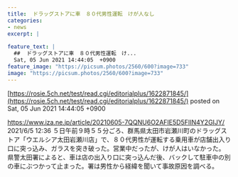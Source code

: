 ```yaml
---
title:  ドラッグストアに車　８０代男性運転　けが人なし  
categories:
- news
excerpt: |
  
feature_text: |
  ##  ドラッグストアに車　８０代男性運転　け...
  Sat, 05 Jun 2021 14:44:05  +0900
feature_image: "https://picsum.photos/2560/600?image=733"
image: "https://picsum.photos/2560/600?image=733"
---
```


[https://rosie.5ch.net/test/read.cgi/editorialplus/1622871845/](https://rosie.5ch.net/test/read.cgi/editorialplus/1622871845/)
posted on Sat, 05 Jun 2021 14:44:05  +0900

<!--more-->

https://www.iza.ne.jp/article/20210605-7QQNU6O2AFIE5D5FIIN4Y2GIJY/ 2021/6/5 12:36 ５日午前９時５５分ごろ、群馬県太田市岩瀬川町のドラッグストア「ウエルシア太田岩瀬川店」で、８０代男性が運転する乗用車が店舗出入り口に突っ込み、ガラスを突き破った。営業中だったが、けが人はいなかった。 県警太田署によると、車は店の出入り口に突っ込んだ後、バックして駐車中の別の車にぶつかって止まった。署は男性から経緯を聞いて事故原因を調べる。
